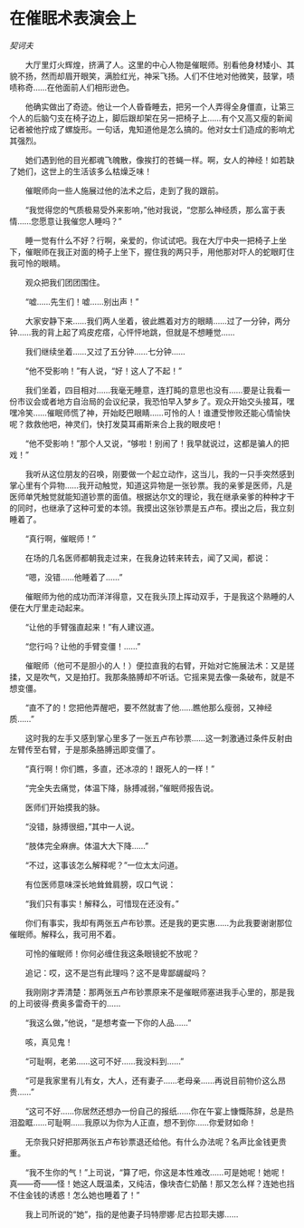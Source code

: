 # 在催眠术表演会上

*契诃夫*

　　大厅里灯火辉煌，挤满了人。这里的中心人物是催眠师。别看他身材矮小、其貌不扬，然而却眉开眼笑，满脸红光，神采飞扬。人们不住地对他微笑，鼓掌，啧啧称奇……在他面前人们相形逊色。

　　他确实做出了奇迹。他让一个人昏昏睡去，把另一个人弄得全身僵直，让第三个人的后脑勺支在椅子边上，脚后跟却架在另一把椅子上……有个又高又瘦的新闻记者被他拧成了螺旋形。一句话，鬼知道他是怎么搞的。他对女士们造成的影响尤其强烈。

　　她们遇到他的目光都魂飞魄散，像挨打的苍蝇一样。啊，女人的神经！如若缺了她们，这世上的生活该多么枯燥乏味！

　　催眠师向一些人施展过他的法术之后，走到了我的跟前。

　　“我觉得您的气质极易受外来影响，”他对我说，“您那么神经质，那么富于表情……您愿意让我催您人睡吗？”

　　睡一觉有什么不好？行啊，亲爱的，你试试吧。我在大厅中央一把椅子上坐下，催眠师在我正对面的椅子上坐下，握住我的两只手，用他那对吓人的蛇眼盯住我可怜的眼睛。

　　观众把我们团团围住。

　　“嘘……先生们！嘘……别出声！”

　　大家安静下来……我们两人坐着，彼此瞧着对方的眼睛……过了一分钟，两分钟……我的背上起了鸡皮疙瘩，心怦怦地跳，但就是不想睡觉……

　　我们继续坐着……又过了五分钟……七分钟……

　　“他不受影响！”有人说，“好！这人了不起！”

　　我们坐着，四目相对……我毫无睡意，连打盹的意思也没有……要是让我看一份市议会或者地方自治局的会议纪录，我恐怕早入梦乡了。观众开始交头接耳，嘿嘿冷笑……催眠师慌了神，开始眨巴眼睛……可怜的人！谁遭受惨败还能心情愉快呢？救救他吧，神灵们，快打发莫耳甫斯来合上我的眼皮吧！

　　“他不受影响！”那个人又说，“够啦！别闹了！我早就说过，这都是骗人的把戏！”

　　我听从这位朋友的召唤，刚要做一个起立动作，这当儿，我的一只手突然感到掌心里有个异物……我开动触觉，知道这异物是一张钞票。我的亲爹是医师，凡是医师单凭触觉就能知道钞票的面值。根据达尔文的理论，我在继承亲爹的种种才干的同时，也继承了这种可爱的本领。我摸出这张钞票是五卢布。摸出之后，我立刻睡着了。

　　“真行啊，催眠师！”

　　在场的几名医师都朝我走过来，在我身边转来转去，闻了又闻，都说：

　　“嗯，没错……他睡着了……”

　　催眠师为他的成功而洋洋得意，又在我头顶上挥动双手，于是我这个熟睡的人便在大厅里走动起来。

　　“让他的手臂强直起来！”有人建议道。

　　“您行吗？让他的手臂变僵！……”

　　催眠师（他可不是胆小的人！）便拉直我的右臂，开始对它施展法术：又是搓揉，又是吹气，又是拍打。我那条胳膊却不听话。它摇来晃去像一条破布，就是不想变僵。

　　“直不了的！您把他弄醒吧，要不然就害了他……瞧他那么瘦弱，又神经质……”

　　这时我的左手又感到掌心里多了一张五卢布钞票……这一刺激通过条件反射由左臂传至右臂，于是那条胳膊迅即变僵了。

　　“真行啊！你们瞧，多直，还冰凉的！跟死人的一样！”

　　“完全失去痛觉，体温下降，脉搏减弱，”催眠师报告说。

　　医师们开始摸我的脉。

　　“没错，脉搏很细，”其中一人说。

　　“肢体完全麻痹。体温大大下降……”

　　“不过，这事该怎么解释呢？”一位太太问道。

　　有位医师意味深长地耸耸肩膀，叹口气说：

　　“我们只有事实！解释么，可惜现在还没有。”

　　你们有事实，我却有两张五卢布钞票。还是我的更实惠……为此我要谢谢那位催眠师。解释么，我可用不着。

　　可怜的催眠师！你何必缠住我这条眼镜蛇不放呢？

　　追记：哎，这不是岂有此理吗？这不是卑鄙龌龊吗？

　　我刚刚才弄清楚：那两张五卢布钞票原来不是催眠师塞进我手心里的，那是我的上司彼得·费奥多雷奇干的……

　　“我这么做，”他说，“是想考查一下你的人品……”

　　咳，真见鬼！

　　“可耻啊，老弟……这可不好……我没料到……”

　　“可是我家里有儿有女，大人，还有妻子……老母亲……再说目前物价这么昂贵……”

　　“这可不好……你居然还想办一份自己的报纸……你在午宴上慷慨陈辞，总是热泪盈眶……可耻啊……我原以为你为人正直，想不到你……你爱财如命！

　　无奈我只好把那两张五卢布钞票退还给他。有什么办法呢？名声比金钱更贵重。

　　“我不生你的气！”上司说，“算了吧，你这是本性难改……可是她呢！她呢！真——奇——怪！她这人既温柔，又纯洁，像块杏仁奶酪！那又怎么样？连她也挡不住金钱的诱惑！怎么她也睡着了！”

　　我上司所说的“她”，指的是他妻子玛特廖娜·尼古拉耶夫娜……